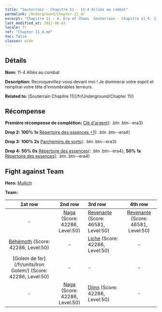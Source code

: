 ```yaml
---
title: "Souterrain - Chapitre 11 - 11-4 Alliés au combat"
permalink: /Underground/Chapter 11_4/
excerpt: "Chapitre 11 - 4. Era of Chaos  Souterrain - Chapitre 11_4. 11-4 Alliés au combat"
last_modified_at: 2021-06-03
locale: fr
ref: "Chapter 11_4.md"
toc: false
classes: wide
---
```


## Détails

 **Nom:** 11-4 Alliés au combat

 **Description:** Recroquevillez-vous devant moi ! Je dominerai votre esprit et remplirai votre tête d'innombrables terreurs.

 **Related to:** [Souterrain Chapitre 11](/fr/Underground/Chapter 11/)

## Récompense

 **Première récompense de complétion:** [Clé d'argent](/ItemsFR/con_693/){: .btn .btn--era3}

 **Drop 2:** **100% 1x** [Répertoire des essences +1](/ItemsFR/mat_46/){: .btn .btn--era4}

 **Drop 3:** **100% 2x** [Parchemins de sorts](/ItemsFR/con_694/){: .btn .btn--era3}

 **Drop 4:** **50% 0x** [Répertoire des essences](/ItemsFR/mat_39/){: .btn .btn--era4}, **50% 1x** [Répertoire des essences](/ItemsFR/mat_39/){: .btn .btn--era4}


## Fight against Team
 **Hero:** [Mullich](/fr/heroes/Mullich/)

 **Team:**


  | 1st row | 2nd row | 3rd row | 4th row |
  |:----:|:----:|:----|:----:|
  | - | [Naga](/fr/units/Naga/) (Score: 42286, Level:50)  | [Revenante](/fr/units/Wight/) (Score: 46581, Level:50)  | [Revenante](/fr/units/Wight/) (Score: 46581, Level:50)  |
  | [Béhémoth](/fr/units/Behemoth/) (Score: 42286, Level:50)  | - | [Liche](/fr/units/Lich/) (Score: 42286, Level:50)  | - |
  | [Golem de fer](/fr/units/Iron Golem/) (Score: 42286, Level:50)  | - | - | - |
  | - | [Naga](/fr/units/Naga/) (Score: 42286, Level:50)  | [Djinn](/fr/units/Genie/) (Score: 42286, Level:50)  | - |


